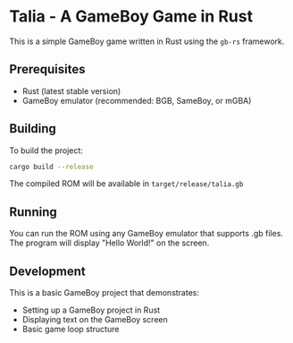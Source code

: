 # Talia - A GameBoy Game in Rust

This is a simple GameBoy game written in Rust using the `gb-rs` framework.

## Prerequisites

- Rust (latest stable version)
- GameBoy emulator (recommended: BGB, SameBoy, or mGBA)

## Building

To build the project:

```bash
cargo build --release
```

The compiled ROM will be available in `target/release/talia.gb`

## Running

You can run the ROM using any GameBoy emulator that supports .gb files. The program will display "Hello World!" on the screen.

## Development

This is a basic GameBoy project that demonstrates:
- Setting up a GameBoy project in Rust
- Displaying text on the GameBoy screen
- Basic game loop structure
